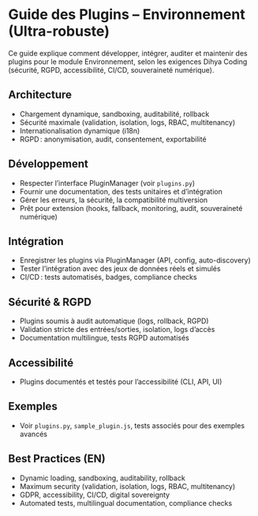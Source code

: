 # Guide des Plugins – Environnement (Ultra-robuste)

Ce guide explique comment développer, intégrer, auditer et maintenir des plugins pour le module Environnement, selon les exigences Dihya Coding (sécurité, RGPD, accessibilité, CI/CD, souveraineté numérique).

## Architecture
- Chargement dynamique, sandboxing, auditabilité, rollback
- Sécurité maximale (validation, isolation, logs, RBAC, multitenancy)
- Internationalisation dynamique (i18n)
- RGPD : anonymisation, audit, consentement, exportabilité

## Développement
- Respecter l’interface PluginManager (voir `plugins.py`)
- Fournir une documentation, des tests unitaires et d’intégration
- Gérer les erreurs, la sécurité, la compatibilité multiversion
- Prêt pour extension (hooks, fallback, monitoring, audit, souveraineté numérique)

## Intégration
- Enregistrer les plugins via PluginManager (API, config, auto-discovery)
- Tester l’intégration avec des jeux de données réels et simulés
- CI/CD : tests automatisés, badges, compliance checks

## Sécurité & RGPD
- Plugins soumis à audit automatique (logs, rollback, RGPD)
- Validation stricte des entrées/sorties, isolation, logs d’accès
- Documentation multilingue, tests RGPD automatisés

## Accessibilité
- Plugins documentés et testés pour l’accessibilité (CLI, API, UI)

## Exemples
- Voir `plugins.py`, `sample_plugin.js`, tests associés pour des exemples avancés

## Best Practices (EN)
- Dynamic loading, sandboxing, auditability, rollback
- Maximum security (validation, isolation, logs, RBAC, multitenancy)
- GDPR, accessibility, CI/CD, digital sovereignty
- Automated tests, multilingual documentation, compliance checks
